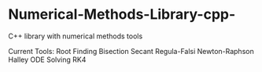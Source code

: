 # Numerical-Methods-Library-cpp-
C++ library with numerical methods tools

Current Tools:
  Root Finding
    Bisection
    Secant
    Regula-Falsi
    Newton-Raphson
    Halley
  ODE Solving
    RK4
